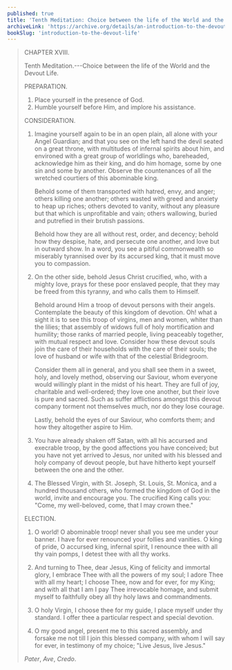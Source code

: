 ```yaml
---
published: true
title: 'Tenth Meditation: Choice between the life of the World and the Devout Life'
archiveLink: 'https://archive.org/details/an-introduction-to-the-devout-life/page/34?view=theater'
bookSlug: 'introduction-to-the-devout-life'
---
```


> CHAPTER XVIII.
>
> Tenth Meditation.---Choice between the life of the World and the Devout Life.
>
> PREPARATION.
>
> 1. Place yourself in the presence of God.
> 2. Humble yourself before Him, and implore his assistance.
>
> CONSIDERATION.
>
> 1. Imagine yourself again to be in an open plain, all alone with your Angel Guardian; and that you see on the left hand the devil seated on a great throne, with multitudes of infernal spirits about him, and environed with a great group of worldlings who, bareheaded, acknowledge him as their king, and do him homage, some by one sin and some by another. Observe the countenances of all the wretched courtiers of this abominable king.
>
>    Behold some of them transported with hatred, envy, and anger; others killing one another; others wasted with greed and anxiety to heap up riches; others devoted to vanity, without any pleasure but that which is unprofitable and vain; others wallowing, buried and putrefied in their brutish passions.
>
>    Behold how they are all without rest, order, and decency; behold how they despise, hate, and persecute one another, and love but in outward show. In a word, you see a pitiful commonwealth so miserably tyrannised over by its accursed king, that it must move you to compassion.
>
> 2. On the other side, behold Jesus Christ crucified, who, with a mighty love, prays for these poor enslaved people, that they may be freed from this tyranny, and who calls them to Himself.
>
>    Behold around Him a troop of devout persons with their angels. Contemplate the beauty of this kingdom of devotion. Oh! what a sight it is to see this troop of virgins, men and women, whiter than the lilies; that assembly of widows full of holy mortification and humility; those ranks of married people, living peaceably together, with mutual respect and love. Consider how these devout souls join the care of their households with the care of their souls; the love of husband or wife with that of the celestial Bridegroom. 
>
>    Consider them all in general, and you shall see them in a sweet, holy, and lovely method, observing our Saviour, whom everyone would willingly plant in the midst of his heart. They are full of joy, charitable and well-ordered; they love one another, but their love is pure and sacred. Such as suffer afflictions amongst this devout company torment not themselves much, nor do they lose courage.
>
>    Lastly, behold the eyes of our Saviour, who comforts them; and how they altogether aspire to Him.
>
> 3. You have already shaken off Satan, with all his accursed and execrable troop, by the good affections you have conceived; but you have not yet arrived to Jesus, nor united with his blessed and holy company of devout people, but have hitherto kept yourself between the one and the other.
>
> 4. The Blessed Virgin, with St. Joseph, St. Louis, St. Monica, and a hundred thousand others, who formed the kingdom of God in the world, invite and encourage you. The crucified King calls you: "Come, my well-beloved, come, that I may crown thee."
>
> ELECTION.
>
> 1. O world! O abominable troop! never shall you see me under your banner. I have for ever renounced your follies and vanities. O king of pride, O accursed king, infernal spirit, I renounce thee with all thy vain pomps, I detest thee with all thy works.
>
> 2. And turning to Thee, dear Jesus, King of felicity and immortal glory, I embrace Thee with all the powers of my soul; I adore Thee with all my heart; I choose Thee, now and for ever, for my King; and with all that I am I pay Thee irrevocable homage, and submit myself to faithfully obey all thy holy laws and commandments.
>
> 3. O holy Virgin, I choose thee for my guide, I place myself under thy standard. I offer thee a particular respect and special devotion.
>
> 4. O my good angel, present me to this sacred assembly, and forsake me not till I join this blessed company, with whom I will say for ever, in testimony of my choice; "Live Jesus, live Jesus."
>
> *Pater*, *Ave*, *Credo*.
